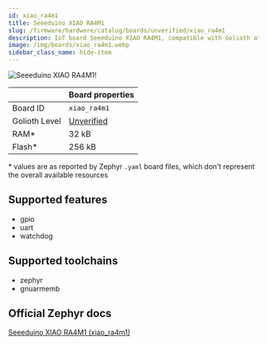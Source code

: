 ```yaml
---
id: xiao_ra4m1
title: Seeeduino XIAO RA4M1
slug: /firmware/hardware/catalog/boards/unverified/xiao_ra4m1
description: IoT board Seeeduino XIAO RA4M1, compatible with Golioth at unverified level.
image: /img/boards/xiao_ra4m1.webp
sidebar_class_name: hide-item
---
```


[//]: # (This is an auto-generated file, do not edit! Changes to it will be lost upon re-generation)

![Seeeduino XIAO RA4M1!](/img/boards/xiao_ra4m1.webp "Seeeduino XIAO RA4M1")

|                | Board properties     |
| -------------  | -------------------- |
| Board ID       | `xiao_ra4m1` |
| Golioth Level  | [Unverified](/firmware/hardware#unverified-boards) |
| RAM*           | 32 kB |
| Flash*         | 256 kB |

\* values are as reported by Zephyr `.yaml` board files, which don't represent the overall available resources



## Supported features

* gpio
* uart
* watchdog

## Supported toolchains

* zephyr
* gnuarmemb

## Official Zephyr docs

[Seeeduino XIAO RA4M1 (xiao_ra4m1)](https://docs.zephyrproject.org/latest/boards/seeed/xiao_ra4m1/doc/index.html)
